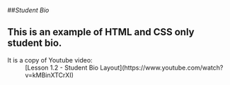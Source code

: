 ##*Student Bio*

This is an example of HTML and CSS only student bio.
---
<dl>
<dt>It is a copy of Youtube video:</dt>
<dd>[Lesson 1.2 - Student Bio Layout](https://www.youtube.com/watch?v=kMBinXTCrXI)</dd>

</dl>